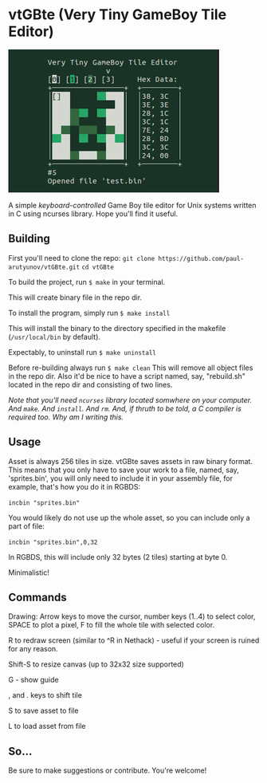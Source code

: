 # vtGBte (Very Tiny GameBoy Tile Editor)

![](./screen.png)

A simple *keyboard-controlled* Game Boy tile editor for Unix systems written in C using ncurses library. 
Hope you'll find it useful. 

## Building

First you'll need to clone the repo:
`git clone https://github.com/paul-arutyunov/vtGBte.git`
`cd vtGBte`

To build the project, run
`$ make`
in your terminal.

This will create binary file in the repo dir.

To install the program, simply run
`$ make install`

This will install the binary to the directory specified in the makefile (`/usr/local/bin` by default).

Expectably, to uninstall run
`$ make uninstall`

Before re-building always run
`$ make clean`
This will remove all object files in the repo dir.
Also it'd be nice to have a script named, say, "rebuild.sh" located in the repo dir and consisting of two lines.


*Note that you'll need `ncurses` library located somwhere on your computer.*
*And `make`.*
*And `install`.*
*And `rm`.*
*And, if thruth to be told, a C compiler is required too.*
*Why am I writing this.*

## Usage

Asset is always 256 tiles in size.
vtGBte saves assets in raw binary format. This means that you only have to 
save your work to a file, named, say, 'sprites.bin', you will only need to 
include it in your assembly file, for example, that's how you do it in RGBDS: 

`incbin "sprites.bin"`

You would likely do not use up the whole asset, so you can include only a part of file:

`incbin "sprites.bin",0,32`

In RGBDS, this will include only 32 bytes (2 tiles) starting at byte 0. 


Minimalistic!

## Commands

Drawing:
Arrow keys to move the cursor, number keys (1..4) to select color, SPACE to plot a pixel, 
F to fill the whole tile with selected color. 

R to redraw screen (similar to ^R in Nethack) - useful if your screen is ruined for any reason. 

Shift-S to resize canvas (up to 32x32 size supported)

G - show guide

, and . keys to shift tile

S to save asset to file

L to load asset from file

## So...

Be sure to make suggestions or contribute. 
You're welcome!
